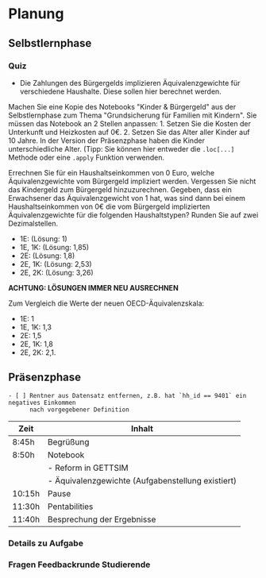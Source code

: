# Planung

## Selbstlernphase

### Quiz

- Die Zahlungen des Bürgergelds implizieren Äquivalenzgewichte für verschiedene
  Haushalte. Diese sollen hier berechnet werden.

Machen Sie eine Kopie des Notebooks "Kinder & Bürgergeld" aus der Selbstlernphase zum
Thema "Grundsicherung für Familien mit Kindern". Sie müssen das Notebook an 2 Stellen
anpassen: 1. Setzen Sie die Kosten der Unterkunft und Heizkosten auf 0€. 2. Setzen Sie
das Alter aller Kinder auf 10 Jahre. In der Version der Präsenzphase haben die Kinder
unterschiedliche Alter. (Tipp: Sie können hier entweder die `.loc[...]` Methode oder
eine `.apply` Funktion verwenden.

Errechnen Sie für ein Haushaltseinkommen von 0 Euro, welche Äquivalenzgewichte vom
Bürgergeld impliziert werden. Vergessen Sie nicht das Kindergeld zum Bürgergeld
hinzuzurechnen. Gegeben, dass ein Erwachsener das Äquivalenzgewicht von 1 hat, was sind
dann bei einem Haushaltseinkommen von 0€ die vom Bürgergeld implizierten
Äquivalenzgewichte für die folgenden Haushaltstypen? Runden Sie auf zwei Dezimalstellen.

- 1E: (Lösung: 1)
- 1E, 1K: (Lösung: 1,85)
- 2E: (Lösung: 1,8)
- 2E, 1K: (Lösung: 2,53)
- 2E, 2K: (Lösung: 3,26)

**ACHTUNG: LÖSUNGEN IMMER NEU AUSRECHNEN**

Zum Vergleich die Werte der neuen OECD-Äquivalenzskala:

- 1E: 1
- 1E, 1K: 1,3
- 2E: 1,5
- 2E, 1K: 1,8
- 2E, 2K: 2,1.

## Präsenzphase

```{todo}
- [ ] Rentner aus Datensatz entfernen, z.B. hat `hh_id == 9401` ein negatives Einkommen
      nach vorgegebener Definition
```

| Zeit   | Inhalt                                            |
| ------ | ------------------------------------------------- |
| 8:45h  | Begrüßung                                         |
| 8:50h  | Notebook                                          |
|        | - Reform in GETTSIM                               |
|        | - Äquivalenzgewichte (Aufgabenstellung existiert) |
| 10:15h | Pause                                             |
| 11:30h | Pentabilities                                     |
| 11:40h | Besprechung der Ergebnisse                        |

### Details zu Aufgabe

### Fragen Feedbackrunde Studierende
